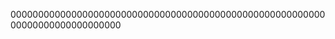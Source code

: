
00000000000000000000000000000000000000000000000000000000000000000000000000000






















